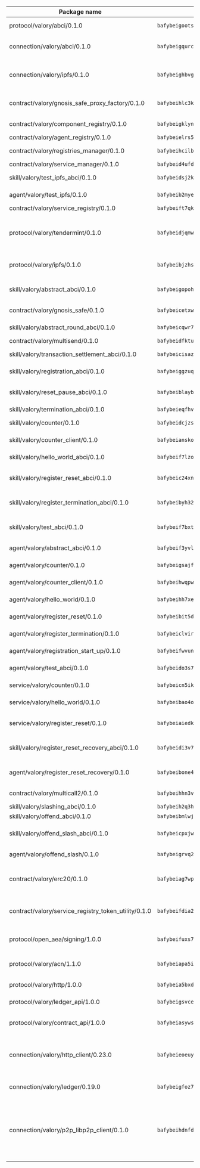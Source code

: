 | Package name                                                  | Package hash                                                  | Description                                                                                                                |
| ------------------------------------------------------------- | ------------------------------------------------------------- | -------------------------------------------------------------------------------------------------------------------------- |
| protocol/valory/abci/0.1.0                                    | `bafybeigootsvqpk6th5xpdtzanxum3earifrrezfyhylfrit7yvqdrtgpe` | A protocol for ABCI requests and responses.                                                                                |
| connection/valory/abci/0.1.0                                  | `bafybeigqurc4jzjqjs4ptbfz4r4qk6ued2tdw4op3zjnal645fbk4aikya` | connection to wrap communication with an ABCI server.                                                                      |
| connection/valory/ipfs/0.1.0                                  | `bafybeighbvg6if7bwswosgajlzgz36pwuyttu3vyfqgwi3xayvdxtl53lq` | A connection responsible for uploading and downloading files from IPFS.                                                    |
| contract/valory/gnosis_safe_proxy_factory/0.1.0               | `bafybeihlc3keplnos7vnlibehpt2rvfhlljyshbsvhbkwgyhgdvqublzeq` | Gnosis Safe proxy factory (GnosisSafeProxyFactory) contract                                                                |
| contract/valory/component_registry/0.1.0                      | `bafybeigklynwl3mfav5yt5zdkrqe6rukv4ygdhpdusk66ojt4jj7tunxcy` | Component registry contract                                                                                                |
| contract/valory/agent_registry/0.1.0                          | `bafybeielrs5qih3r6qhnily6x4h4j4j6kux6eqr546homow4c5ljgfyljq` | Agent registry contract                                                                                                    |
| contract/valory/registries_manager/0.1.0                      | `bafybeihcilb27ekgoplmc43iog2zrus63fufql4rly2umbuj573nu3zpg4` | Registries Manager contract                                                                                                |
| contract/valory/service_manager/0.1.0                         | `bafybeid4ufdirr3qaksk72iwnuzfelhzqwh7t3q56x2ixhzvwltte4yy5a` | Service Manager contract                                                                                                   |
| skill/valory/test_ipfs_abci/0.1.0                             | `bafybeidsj2kfj2o7sh5mj6pz7ftrg72edqkij3fbuxkpkvzxuoqdzgd4i4` | IPFS e2e testing application.                                                                                              |
| agent/valory/test_ipfs/0.1.0                                  | `bafybeib2myejevrwusvucak2fk5hx5qafzjwtnxvbkddldtgzexnwk64ni` | Agent for testing the ABCI connection.                                                                                     |
| contract/valory/service_registry/0.1.0                        | `bafybeift7qksgjuqh67abas3gfbfwwwvhv6tj3lvgzv5wc2nrlnoe65ba4` | Service Registry contract                                                                                                  |
| protocol/valory/tendermint/0.1.0                              | `bafybeidjqmwvgi4rqgp65tbkhmi45fwn2odr5ecezw6q47hwitsgyw4jpa` | A protocol for communication between two AEAs to share tendermint configuration details.                                   |
| protocol/valory/ipfs/0.1.0                                    | `bafybeibjzhsengtxfofqpxy6syamplevp35obemwfp4c5lhag3v2bvgysa` | A protocol specification for IPFS requests and responses.                                                                  |
| skill/valory/abstract_abci/0.1.0                              | `bafybeigopohwdk5m2kuk76dbwlokpdvxtxadgda5vq52i54ofpnndlwwuy` | The abci skill provides a template of an ABCI application.                                                                 |
| contract/valory/gnosis_safe/0.1.0                             | `bafybeicetxwbgfqxcaoack7knljqo4i6up4nqgvm272eyqdqii4hcis5ri` | Gnosis Safe (GnosisSafeL2) contract                                                                                        |
| skill/valory/abstract_round_abci/0.1.0                        | `bafybeicqwr73cs3vndzafrjrjpw63vvqbbjsur7ptek77hsw3lurnood5y` | abstract round-based ABCI application                                                                                      |
| contract/valory/multisend/0.1.0                               | `bafybeidfktuprydtmi4umolfles5qaf7s3t26puvvs44hvkq6uwwr3ia3a` | MultiSend contract                                                                                                         |
| skill/valory/transaction_settlement_abci/0.1.0                | `bafybeicisazpyvnnzlqso3txiucxr5qhsa4ac7ius6b4mhouxr2wkadwfy` | ABCI application for transaction settlement.                                                                               |
| skill/valory/registration_abci/0.1.0                          | `bafybeiggzuqokgt7itc6ekb5ylmdylvfbhxqxylyz4p62qah2lkjstgdwe` | ABCI application for common apps.                                                                                          |
| skill/valory/reset_pause_abci/0.1.0                           | `bafybeiblayblhp5wuirfomwcpgydg35ve5tfq3xxetlosjn47wva5ucmzy` | ABCI application for resetting and pausing app executions.                                                                 |
| skill/valory/termination_abci/0.1.0                           | `bafybeieqfhvk6klnvxak3vo2ibslkrnnk2bfsn5l3gbaelcprd6cjngxki` | Termination skill.                                                                                                         |
| skill/valory/counter/0.1.0                                    | `bafybeidcjzsf7y7ni4z7apngrwecpi7562i6n6chun3hwjtbojnq3x2dci` | The ABCI Counter application example.                                                                                      |
| skill/valory/counter_client/0.1.0                             | `bafybeianskoghhdffn4wqquup3rtziefq6jareutugb6a5zkbvuvctgk3i` | A client for the ABCI counter application.                                                                                 |
| skill/valory/hello_world_abci/0.1.0                           | `bafybeif7lzot5lh4zbomho2nyxh4l56grcrmuikqp5khas6z7rbwzw5cnq` | Hello World ABCI application.                                                                                              |
| skill/valory/register_reset_abci/0.1.0                        | `bafybeic24xniwheivtobqjowezwbcmvikvurvsnil2iv36khfr2zwmpfiu` | ABCI application for dummy skill that registers and resets                                                                 |
| skill/valory/register_termination_abci/0.1.0                  | `bafybeibyh32rpnmioqb2jxxqf5fnpa74agu5e5zffr6vilwq45lngfjgfa` | ABCI application for dummy skill that registers and resets                                                                 |
| skill/valory/test_abci/0.1.0                                  | `bafybeif7bxthxuclmhxq5gdrvdfegdqxlr2jfcxagafbe6kwpsxa5i5qie` | ABCI application for testing the ABCI connection.                                                                          |
| agent/valory/abstract_abci/0.1.0                              | `bafybeif3yvli3eonmf6yojxjzj7qgig47xhmg76zoihodcsbhqigqxj54m` | The abstract ABCI AEA - for testing purposes only.                                                                         |
| agent/valory/counter/0.1.0                                    | `bafybeigsajfhcox22vrlqsodmi6y5l2jwx7xnzhhu4wbguqoas22ooqafq` | The ABCI Counter example as an AEA                                                                                         |
| agent/valory/counter_client/0.1.0                             | `bafybeihwqpwbejtk25xvlsltinpxe5myb33vpv4ee7qxqgsbwuzkdzujoe` | The ABCI Counter example as an AEA                                                                                         |
| agent/valory/hello_world/0.1.0                                | `bafybeihh7xeqm673zgspnv6edspsw7ta3lvhknwjrdz4o7ww6cvimapqyy` | Hello World ABCI example.                                                                                                  |
| agent/valory/register_reset/0.1.0                             | `bafybeibit5dfccbcxxoexlwb36cro5imywlgm6cwc74jomu52ulrjucbhq` | Register reset to replicate Tendermint issue.                                                                              |
| agent/valory/register_termination/0.1.0                       | `bafybeiclvirlrxynkrhlj7smmw2ubk756b72mhwzvaiwkzpiwlzczmvkuq` | Register terminate to test the termination feature.                                                                        |
| agent/valory/registration_start_up/0.1.0                      | `bafybeifwvunfi6uf3bkv5zbw5ckgl7m6px6zspsnkebbqiag7zcpdwft2e` | Registration start-up ABCI example.                                                                                        |
| agent/valory/test_abci/0.1.0                                  | `bafybeido3s7okni7nnvw7orzf4buumfmyhvjy6p2bhznux7xxbz2l5rgae` | Agent for testing the ABCI connection.                                                                                     |
| service/valory/counter/0.1.0                                  | `bafybeicn5ikxm3wthdxja26bciifpkjrrb455y4whcxvyto4a7tpfvyz4e` | A set of agents incrementing a counter                                                                                     |
| service/valory/hello_world/0.1.0                              | `bafybeibao4o6x2b5qrfe5zo2ksz2skhv2sgazhoixz67l5ndwbomjq6sv4` | A simple demonstration of a simple ABCI application                                                                        |
| service/valory/register_reset/0.1.0                           | `bafybeiaiedkufei6vqp7p6pznp7z2klrlzullqz2jlzvqgnakyu5cmg22y` | Test and debug tendermint reset mechanism.                                                                                 |
| skill/valory/register_reset_recovery_abci/0.1.0               | `bafybeidi3v747exsmoy6qbnis4z3avozpflqk7n23w5hbmhijo2k5kfv74` | ABCI application for dummy skill that registers and resets                                                                 |
| agent/valory/register_reset_recovery/0.1.0                    | `bafybeibone4sts543o2s2fj5ipnsdw5mlburnqseifjbs2vmkv65uvf3ky` | Agent to showcase hard reset as a recovery mechanism.                                                                      |
| contract/valory/multicall2/0.1.0                              | `bafybeihhn3vic2yje7ehmi43a4wus4vnei5nwihetwk73tqtgbnn44pr2u` | The MakerDAO multicall2 contract.                                                                                          |
| skill/valory/slashing_abci/0.1.0                              | `bafybeih2q3hatumfrd2me75djo6vm6t5zjpn4pi4sx2dguyrymtg47vjru` | Slashing skill.                                                                                                            |
| skill/valory/offend_abci/0.1.0                                | `bafybeibmlwjfv4ttq2htq2o2g3pef5t3pawgmdt5td6wt5axjxgowk3ezu` | Offend ABCI application.                                                                                                   |
| skill/valory/offend_slash_abci/0.1.0                          | `bafybeicpxjwi6soefemt3yjuo22yols3xhslf4dnwpumnmq7b6wyjmtbxi` | ABCI application used in order to test the slashing abci                                                                   |
| agent/valory/offend_slash/0.1.0                               | `bafybeigrvq2jmgcc6aaeza4at34s2eb6d47vufxr6fzlhgf22bxm6iw5tu` | Offend and slash to test the slashing feature.                                                                             |
| contract/valory/erc20/0.1.0                                   | `bafybeiag7wpfri44bwrx26374mnxyglmwxod6gu37foqkvloqr7oeldlgu` | The scaffold contract scaffolds a contract to be implemented by the developer.                                             |
| contract/valory/service_registry_token_utility/0.1.0          | `bafybeifdia2y5546tvk6xzxeaqzf2n5n7dutj2hdzbgenxohaqhjtnjqm4` | The scaffold contract scaffolds a contract to be implemented by the developer.                                             |
| protocol/open_aea/signing/1.0.0                               | `bafybeifuxs7gdg2okbn7uofymenjlmnih2wxwkym44lsgwmklgwuckxm2m` | A protocol for communication between skills and decision maker.                                                            |
| protocol/valory/acn/1.1.0                                     | `bafybeiapa5ilsobggnspoqhspftwolrx52udrwmaxdxgrk26heuvl4oooa` | The protocol used for envelope delivery on the ACN.                                                                        |
| protocol/valory/http/1.0.0                                    | `bafybeia5bxdua2i6chw6pg47bvoljzcpuqxzy4rdrorbdmcbnwmnfdobtu` | A protocol for HTTP requests and responses.                                                                                |
| protocol/valory/ledger_api/1.0.0                              | `bafybeigsvceac33asd6ecbqev34meyyjwu3rangenv6xp5rkxyz4krvcby` | A protocol for ledger APIs requests and responses.                                                                         |
| protocol/valory/contract_api/1.0.0                            | `bafybeiasywsvax45qmugus5kxogejj66c5taen27h4voriodz7rgushtqa` | A protocol for contract APIs requests and responses.                                                                       |
| connection/valory/http_client/0.23.0                          | `bafybeieoeuy4brzimtnubmokwirhrx27ezls6cdnl5qik4rkykfle3nn2y` | The HTTP_client connection that wraps a web-based client connecting to a RESTful API specification.                        |
| connection/valory/ledger/0.19.0                               | `bafybeigfoz7d7si7s4jehvloq2zmiiocpbxcaathl3bxkyarxoerxq7g3a` | A connection to interact with any ledger API and contract API.                                                             |
| connection/valory/p2p_libp2p_client/0.1.0                     | `bafybeihdnfdth3qgltefgrem7xyi4b3ejzaz67xglm2hbma2rfvpl2annq` | The libp2p client connection implements a tcp connection to a running libp2p node as a traffic delegate to send/receive envelopes to/from agents in the DHT. |
